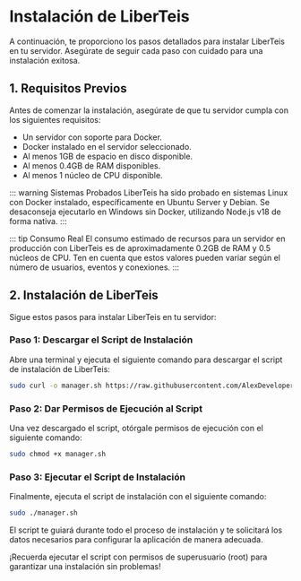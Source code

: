 # Instalación de LiberTeis

A continuación, te proporciono los pasos detallados para instalar LiberTeis en tu servidor. Asegúrate de seguir cada paso con cuidado para una instalación exitosa.

## 1. Requisitos Previos

Antes de comenzar la instalación, asegúrate de que tu servidor cumpla con los siguientes requisitos:

- Un servidor con soporte para Docker.
- Docker instalado en el servidor seleccionado.
- Al menos 1GB de espacio en disco disponible.
- Al menos 0.4GB de RAM disponibles.
- Al menos 1 núcleo de CPU disponible.

::: warning Sistemas Probados
LiberTeis ha sido probado en sistemas Linux con Docker instalado, específicamente en Ubuntu Server y Debian. Se desaconseja ejecutarlo en Windows sin Docker, utilizando Node.js v18 de forma nativa.
:::

::: tip Consumo Real
El consumo estimado de recursos para un servidor en producción con LiberTeis es de aproximadamente 0.2GB de RAM y 0.5 núcleos de CPU. Ten en cuenta que estos valores pueden variar según el número de usuarios, eventos y conexiones.
:::

## 2. Instalación de LiberTeis

Sigue estos pasos para instalar LiberTeis en tu servidor:

### Paso 1: Descargar el Script de Instalación

Abre una terminal y ejecuta el siguiente comando para descargar el script de instalación de LiberTeis:

```bash
sudo curl -o manager.sh https://raw.githubusercontent.com/AlexDeveloperUwU/liberteis/main/scripts/manager.sh
```

### Paso 2: Dar Permisos de Ejecución al Script

Una vez descargado el script, otórgale permisos de ejecución con el siguiente comando:

```bash
sudo chmod +x manager.sh
```

### Paso 3: Ejecutar el Script de Instalación

Finalmente, ejecuta el script de instalación con el siguiente comando:

```bash
sudo ./manager.sh
```

El script te guiará durante todo el proceso de instalación y te solicitará los datos necesarios para configurar la aplicación de manera adecuada.

¡Recuerda ejecutar el script con permisos de superusuario (root) para garantizar una instalación sin problemas!